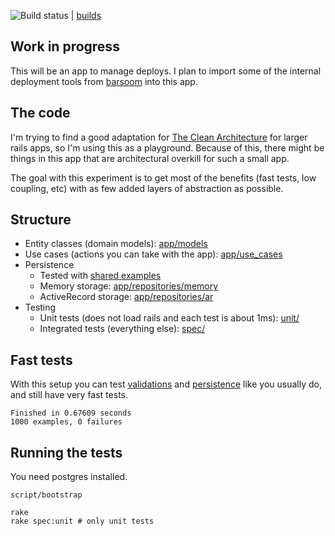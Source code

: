 ![Build status](https://secure.travis-ci.org/joakimk/deployer.png) | [builds](https://travis-ci.org/#!/joakimk/deployer/builds)

## Work in progress
This will be an app to manage deploys. I plan to import some of the internal deployment tools from [barsoom](http://barsoom.se) into this app.

## The code

I'm trying to find a good adaptation for [The Clean Architecture](http://blog.8thlight.com/uncle-bob/2012/08/13/the-clean-architecture.html) for larger rails apps, so I'm using this as a playground. Because of this, there might be things in this app that are architectural overkill for such a small app.

The goal with this experiment is to get most of the benefits (fast tests, low coupling, etc) with as few added layers of abstraction as possible.

## Structure

* Entity classes (domain models): [app/models](https://github.com/joakimk/deployer/tree/master/app/models)
* Use cases (actions you can take with the app): [app/use_cases](https://github.com/joakimk/deployer/tree/master/app/use_cases)
* Persistence
  - Tested with [shared examples](https://github.com/joakimk/deployer/blob/master/spec/support/shared_examples/repository.rb)
  - Memory storage: [app/repositories/memory](https://github.com/joakimk/deployer/tree/master/app/repositories/memory)
  - ActiveRecord storage: [app/repositories/ar](https://github.com/joakimk/deployer/tree/master/app/repositories/ar)
* Testing
  - Unit tests (does not load rails and each test is about 1ms): [unit/](https://github.com/joakimk/deployer/blob/master/unit)
  - Integrated tests (everything else): [spec/](https://github.com/joakimk/deployer/blob/master/spec)

## Fast tests

With this setup you can test [validations](https://github.com/joakimk/deployer/blob/master/unit/models/entity/project_spec.rb) and [persistence](https://github.com/joakimk/deployer/blob/master/unit/use_cases/update_status_spec.rb) like you usually do, and still have very fast tests.

    Finished in 0.67609 seconds
    1000 examples, 0 failures

## Running the tests

You need postgres installed.

    script/bootstrap

    rake
    rake spec:unit # only unit tests
